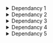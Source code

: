 <details>
<summary>Dependancy 1</summary>
<br>
This is how you dropdown.
</details>

<details>
<summary>Dependancy 2</summary>
<br>
This is how you dropdown.
</details>

<details>
<summary>Dependancy 3</summary>
<br>
This is how you dropdown.
</details>

<details>
<summary>Dependancy 4</summary>
<br>
This is how you dropdown.
</details>

<details>
<summary>Dependancy 5</summary>
<br>
This is how you dropdown.
</details>
